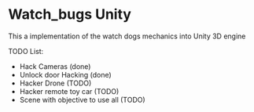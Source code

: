# Watch_bugs Unity

This a implementation of the watch dogs mechanics into Unity 3D engine

TODO List:

- Hack Cameras (done)
- Unlock door Hacking (done)
- Hacker Drone (TODO)
- Hacker remote toy car (TODO)
- Scene with objective to use all (TODO)
